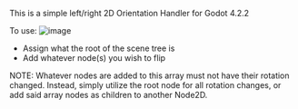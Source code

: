 This is a simple left/right 2D Orientation Handler for Godot 4.2.2

To use:
  ![image](https://github.com/user-attachments/assets/a2ccfba6-49f9-4fde-b74a-715ce3181475)
  - Assign what the root of the scene tree is
  - Add whatever node(s) you wish to flip

NOTE:
Whatever nodes are added to this array must not have their rotation changed.
Instead, simply utilize the root node for all rotation changes, or add said array nodes as children to another Node2D.
